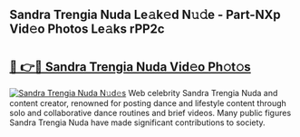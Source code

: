 ## Sandra Trengia Nuda Le𝚊k𝚎d N𝚞𝚍e - Part-NXp Vid𝚎o Photos Le𝚊ks rPP2c

# <h2><a href="http://fbbkvq.evod.top/?m=Sandra+Trengia+Nuda">🔗 👉🔴 Sandra Trengia Nuda Vid𝚎o Ph𝚘t𝚘s</a></h2>

[![Sandra Trengia Nuda N𝚞d𝚎s](https://i.imgur.com/8V9OHl7.gif)](http://fbbkvq.evod.top/?m=Sandra+Trengia+Nuda)
Web celebrity Sandra Trengia Nuda and content creator, renowned for posting dance and lifestyle content through solo and collaborative dance routines and brief videos. Many public figures Sandra Trengia Nuda have made significant contributions to society. 
